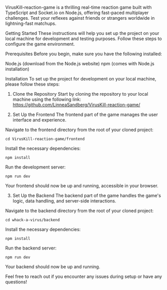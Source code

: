 VirusKill-reaction-game is a thrilling real-time reaction game built with TypeScript and Socket.io on Node.js, offering fast-paced multiplayer challenges. Test your reflexes against friends or strangers worldwide in lightning-fast matchups.


Getting Started
These instructions will help you set up the project on your local machine for development and testing purposes. Follow these steps to configure the game environment.

Prerequisites
Before you begin, make sure you have the following installed:

Node.js (download from the Node.js website)
npm (comes with Node.js installation)

Installation
To set up the project for development on your local machine, please follow these steps:

1. Clone the Repository
Start by cloning the repository to your local machine using the following link: https://github.com/LinneaSandberg/VirusKill-reaction-game/

2. Set Up the Frontend
The frontend part of the game manages the user interface and experience.

Navigate to the frontend directory from the root of your cloned project:

`cd VirusKill-reaction-game/frontend`

Install the necessary dependencies:

`npm install`

Run the development server:

`npm run dev`

Your frontend should now be up and running, accessible in your browser.

3. Set Up the Backend
The backend part of the game handles the game's logic, data handling, and server-side interactions.

Navigate to the backend directory from the root of your cloned project:

`cd whack-a-virus/backend`

Install the necessary dependencies:

`npm install`

Run the backend server:

`npm run dev`

Your backend should now be up and running.

Feel free to reach out if you encounter any issues during setup or have any questions!


